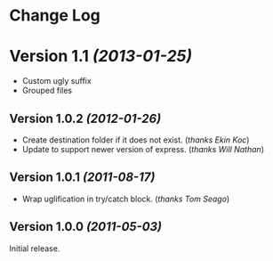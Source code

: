 Change Log
==========

Version 1.1 *(2013-01-25)*
==========================
 * Custom ugly suffix
 * Grouped files

Version 1.0.2 *(2012-01-26)*
----------------------------

 * Create destination folder if it does not exist. (*thanks Ekin Koc*)
 * Update to support newer version of express. (*thanks Will Nathan*)


Version 1.0.1 *(2011-08-17)*
----------------------------

 * Wrap uglification in try/catch block. (*thanks Tom Seago*)


Version 1.0.0 *(2011-05-03)*
----------------------------

Initial release.
